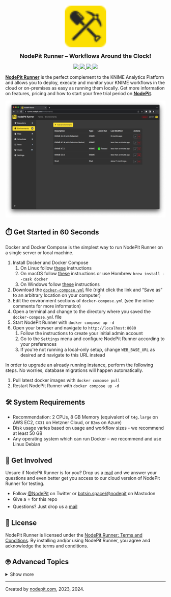 <p align="center">
  <a href="https://github.com/NodePit/runner">
    <img src="./docs/nodepit-rounded.svg" height="130"/>
  </a>
</p>
<p align="center">
  <b style="font-size: large">NodePit Runner – Workflows Around the Clock!</b>
</p>
<p align="center">
  <a href="https://github.com/NodePit/runner">
    <img src="https://img.shields.io/static/v1?label=Version&message=1.10.3&color=green"/>
  </a>
  <a href="https://nodepit.com/product/runner" alt="NodePit Runner: Product">
    <img src="https://img.shields.io/static/v1?label=NodePit&message=Product&color=red"/>
  </a>
  <a href="https://nodepit.com/product/runner/changelog" alt="NodePit Runner: Changelog">
    <img src="https://img.shields.io/static/v1?label=NodePit&message=Changelog&color=blue"/>
  </a>
  <a href="https://nodepit.com/product/runner/license" alt="NodePit Runner: License">
    <img src="https://img.shields.io/static/v1?label=NodePit&message=License&color=blue"/>
  </a>
</p>

[**NodePit Runner**](https://nodepit.com/product/runner) is the perfect complement to the KNIME Analytics Platform and allows you to deploy, execute and monitor your KNIME workflows in the cloud or on-premises as easy as running them locally. Get more information on features, pricing and how to start your free trial period on [**NodePit**](https://nodepit.com/product/runner).

<p align="center">
  <img src="./docs/nodepit-runner.png" width="800"/>
</p>

## ⏱️ Get Started in 60 Seconds

Docker and Docker Compose is the simplest way to run NodePit Runner on a single server or local machine.

1. Install Docker and Docker Compose
   1. On Linux follow [these](https://docs.docker.com/desktop/install/linux-install/) instructions
   1. On macOS follow [these](https://docs.docker.com/desktop/install/mac-install/) instructions or use Hombrew `brew install --cask docker`
   1. On Windows follow [these](https://docs.docker.com/desktop/install/windows-install/) instructions
1. Download the [`docker-compose.yml`](https://raw.githubusercontent.com/NodePit/runner/main/docker-compose.yml) file (right click the link and “Save as” to an arbitrary location on your computer)
1. Edit the environment sections of `docker-compose.yml` (see the inline comments for more information)
1. Open a terminal and change to the directory where you saved the `docker-compose.yml` file
1. Start NodePit Runner with `docker compose up -d`
1. Open your browser and navigate to `http://localhost:8080`
    1. Follow the instructions to create your initial admin account
    1. Go to the `Settings` menu and configure NodePit Runner according to your preferences
    1. If you're not running a local-only setup, change `WEB_BASE_URL` as desired and navigate to this URL instead

In order to upgrade an already running instance, perform the following steps. No worries, database migrations will happen automatically.

1. Pull latest docker images with `docker compose pull`
1. Restart NodePit Runner with `docker compose up -d`

## 🛠 System Requirements

* Recommendation: 2 CPUs, 8 GB Memory (equivalent of `t4g.large` on AWS EC2, `CX31` on Hetzner Cloud, or `B2ms` on Azure)
* Disk usage varies based on usage and workflow sizes - we recommend at least 50 GB
* Any operating system which can run Docker – we recommend and use Linux Debian

## 🤗 Get Involved

Unsure if NodePit Runner is for you? Drop us a [mail](mailto:mail@nodepit.com) and we answer your questions and even better get you access to our cloud version of NodePit Runner for testing.

* Follow [@NodePit](https://twitter.com/nodepit/) on Twitter or <a href="https://botsin.space/@nodepit" rel="me">botsin.space/@nodepit</a> on Mastodon
* Give a ⭐️ for this repo
* Questions? Just drop us a [mail](mailto:mail@nodepit.com)

## 📖 License

NodePit Runner is licensed under the [NodePit Runner: Terms and Conditions](https://nodepit.com/product/runner/license). By installing and/or using NodePit Runner, you agree and acknowledge the terms and conditions.

## 🤓 Advanced Topics

<details>
  <summary>Show more</summary>

  ## Vagrant

  If you use [Vagrant](https://developer.hashicorp.com/vagrant), there’s a [Vagrantfile](Vagrantfile) to run a Debian box with Docker preinstalled. Start and connect to the box as follows:

  ```shell
  vagrant up
  vagrant ssh
  ```

  The project directory is mounted to `/vagrant` within the box. From there, you can continue with `docker compose up -d`

</details>

---

Created by [nodepit.com](https://nodepit.com), 2023, 2024.
